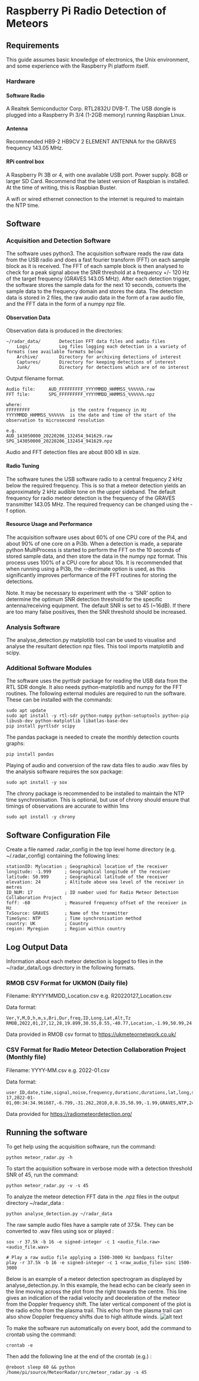 # Raspberry Pi Radio Detection of Meteors


## Requirements
This guide assumes basic knowledge of electronics, the Unix environment, and some experience with the Raspberry Pi platform itself.

### Hardware

#### Software Radio
A Realtek Semiconductor Corp. RTL2832U DVB-T.  The USB dongle is plugged into a Raspberry Pi 3/4 (1-2GB memory) running Raspbian Linux.

#### Antenna
Recommended HB9-2 HB9CV 2 ELEMENT ANTENNA for the GRAVES frequency 143.05 MHz.

#### RPi control box
A Raspberry Pi 3B or 4, with one available USB port. Power supply. 8GB or larger SD Card.
Recommend that the latest version of Raspbian is installed. At the time of writing, this is Raspbian Buster.

A wifi or wired ethernet connection to the internet is required to maintain the NTP time.


## Software
### Acquisition and Detection Software
The software uses python3.
The acquisition software reads the raw data from the USB radio and does a fast fourier transform (FFT) on each sample block as it is received. The FFT of each sample block is then analysed to check for a peak signal above the SNR threshold at a frequency +/- 120 Hz of the target frequency (GRAVES 143.05 MHz).
After each detection trigger, the software stores the sample data for the next 10 seconds, converts the sample data to the frequency domain and stores the data. The detection data is stored in 2 files, the raw audio data in the form of a raw audio file, and the FFT data in the form of a numpy npz file.

#### Observation Data
Observation data is produced in the directories:
```
~/radar_data/       Detection FFT data files and audio files
    Logs/           Log files logging each detection in a variety of formats (see available formats below)
    Archive/        Directory for archiving detections of interest
    Captures/       Directory for keeping detections of interest
    Junk/           Directory for detections which are of no interest

```

Output filename format.

```
Audio file:     AUD_FFFFFFFFF_YYYYMMDD_HHMMSS_%%%%%%.raw
FFT file:       SPG_FFFFFFFFF_YYYYMMDD_HHMMSS_%%%%%%.npz

where:
FFFFFFFFF               is the centre frequency in Hz
YYYYMMDD_HHMMSS_%%%%%%  is the date and time of the start of the observation to microsecond resolution

e.g.
AUD_143050000_20220206_132454_941629.raw
SPG_143050000_20220206_132454_941629.npz
```

Audio and FFT detection files are about 800 kB in size.

#### Radio Tuning
The software tunes the USB software radio to a central frequency 2 kHz below the required frequency. This is so that a meteor detection yields an approximately 2 kHz audible tone on the upper sideband. The default frequency for radio meteor detection is the frequency of the GRAVES transmitter 143.05 MHz. The required frequency can be changed using the -f option.


#### Resource Usage and Performance
The acquisition software uses about 60% of one CPU core of the Pi4, and about 90% of one core on a Pi3b. When a detection is made, a separate python MultiProcess is started to perform the FFT on the 10 seconds of stored sample data, and then store the data in the numpy npz format. This process uses 100% of a CPU core for about 10s.
It is recommended that when running using a Pi3b, the --decimate option is used, as this significantly improves performance of the FFT routines for storing the detections.

Note. It may be necessary to experiment with the -s 'SNR' option to determine the optimum SNR detection threshold for the specific antenna/receiving equipment. The default SNR is set to 45 (~16dB). If there are too many false positives, then the SNR threshold should be increased.

### Analysis Software
The analyse_detection.py matplotlib tool can be used to visualise and analyse the resultant detection npz files. This tool imports matplotlib and scipy.

### Additional Software Modules
The software uses the pyrtlsdr package for reading the USB data from the RTL SDR dongle. It also needs python-matplotlib and numpy for the FFT routines. The following external modules are required to run the software.
These can be installed with the commands:
```
sudo apt update
sudo apt install -y rtl-sdr python-numpy python-setuptools python-pip libusb-dev python-matplotlib libatlas-base-dev
pip install pyrtlsdr scipy
```

The pandas package is needed to create the monthly detection counts graphs:
```
pip install pandas
```

Playing of audio and conversion of the raw data files to audio .wav files by the analysis software requires the sox package:
```
sudo apt install -y sox
```

The chrony package is recommended to be installed to maintain the NTP time synchronisation. This is optional, but use of chrony should ensure that timings of observations are accurate to within 1ms
```
sudo apt install -y chrony
```

## Software Configuration File
Create a file named .radar_config in the top level home directory (e.g. ~/.radar_config) containing the following lines:
```
stationID: Mylocation ; Geographical location of the receiver
longitude: -1.999     ; Geographical longitude of the receiver
latitude: 50.999      ; Geographical latitude of the receiver
elevation: 24         ; Altitude above sea level of the receiver in metres
ID_NUM: 17            ; ID number used for Radio Meteor Detection Collaboration Project
foff: -60             ; Measured frequency offset of the receiver in Hz
TxSource: GRAVES      ; Name of the tranmitter
TimeSync: NTP         ; Time synchronisation method
country: UK           ; Country
region: Myregion      ; Region within country
```

## Log Output Data
Information about each meteor detection is logged to files in the ~/radar_data/Logs directory in the following formats.

### RMOB CSV Format for UKMON (Daily file)
Filename: RYYYYMMDD_Location.csv  e.g. R20220127_Location.csv

Data format:
```
Ver,Y,M,D,h,m,s,Bri,Dur,freq,ID,Long,Lat,Alt,Tz
RMOB,2022,01,27,12,28,19.899,30.55,0.55,-40.77,Location,-1.99,50.99,24.0,0
```

Data provided in RMOB csv format to https://ukmeteornetwork.co.uk/

### CSV Format for Radio Meteor Detection Collaboration Project (Monthly file)
Filename: YYYY-MM.csv  e.g. 2022-01.csv

Data format:
```
user_ID,date,time,signal,noise,frequency,durationc,durations,lat,long,source,timesync,snratio,doppler_estimate
17,2022-01-01,00:34:34.961687,-6.799,-31.262,2010,0,0.35,50.99,-1.99,GRAVES,NTP,24.46,10
```

Data provided for https://radiometeordetection.org/

## Running the software

To get help using the acquisition software, run the command:
```
python meteor_radar.py -h
```

To start the acquisition software in verbose mode with a detection threshold SNR of 45, run the command:
```
python meteor_radar.py -v -s 45
```

To analyze the meteor detection FFT data in the .npz files in the output directory ~/radar_data :
```
python analyse_detection.py ~/radar_data
```

The raw sample audio files have a sample rate of 37.5k. They can be converted to .wav files using sox or played :
```
sox -r 37.5k -b 16 -e signed-integer -c 1 <audio_file.raw> <audio_file.wav>

# Play a raw audio file applying a 1500-3000 Hz bandpass filter
play -r 37.5k -b 16 -e signed-integer -c 1 <raw_audio_file> sinc 1500-3000
```


Below is an example of a meteor detection spectrogram as displayed by analyse_detection.py. In this example, the head echo can be clearly seen in the line moving across the plot from the right towards the centre. This line gives an indication of the radial velocity and deceleration of the meteor from the Doppler frequency shift.
The later vertical component of the plot is the radio echo from the plasma trail. This echo from the plasma trail can also show Doppler frequency shifts due to high altitude winds.
![alt text](https://github.com/rabssm/MeteorRadio/blob/main/doc/sample.png)

To make the software run automatically on every boot, add the command to crontab using the command:
```
crontab -e
```

Then add the following line at the end of the crontab (e.g.) :
```
@reboot sleep 60 && python /home/pi/source/MeteorRadar/src/meteor_radar.py -s 45
```

